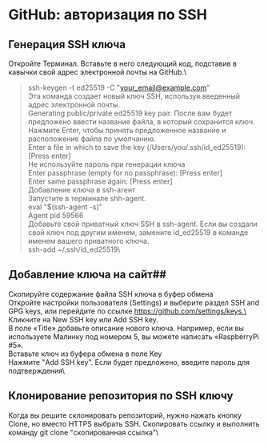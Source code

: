 # GitHub: авторизация по SSH
## Генерация SSH ключа
Откройте Терминал. Вставьте в него следующий код, подставив в кавычки свой адрес электронной почты на GitHub.\
>ssh-keygen -t ed25519 -C "your_email@example.com"\
Эта команда создает новый ключ SSH, используя введенный адрес электронной почты.\
> Generating public/private ed25519 key pair.
После вам будет предложено ввести название файла, в который сохранится ключ. Нажмите Enter, чтобы принять предложенное название и
расположение файла по умолчанию.\
> Enter a file in which to save the key (/Users/you/.ssh/id_ed25519): [Press enter]\
Не используйте пароль при генерации ключа\
> Enter passphrase (empty for no passphrase): [Press enter]\
> Enter same passphrase again: [Press enter]\
Добавление ключа в ssh-агент\
Запустите в терминале shh-agent.\
eval "$(ssh-agent -s)"\
> Agent pid 59566\
Добавьте свой приватный ключ SSH в ssh-agent. Если вы создали свой ключ под другим именем, замените id_ed25519 в команде именем вашего
приватного ключа.\
> ssh-add ~/.ssh/id_ed25519\

## Добавление ключа на сайт##
Скопируйте содержание файла SSH ключа в буфер обмена\
Откройте настройки пользователя (Settings) и выберите раздел SSH and GPG keys, или перейдите по ссылке https://github.com/settings/keys.\
Кликните на New SSH key или Add SSH key.\
В поле «Title» добавьте описание нового ключа. Например, если вы используете Малинку под номером 5, вы можете написать
«RaspberryPi #5».\
Вставьте ключ из буфера обмена в поле Key\
Нажмите "Add SSH key". Если будет предложено, введите пароль для подтверждения\

## Клонирование репозитория по SSH ключу
Когда вы решите склонировать репозиторий, нужно нажать кнопку Clone, но вместо HTTPS выбрать SSH. Скопировать ссылку и выполнить
команду git clone "скопированная ссылка"\